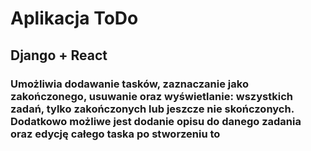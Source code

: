# Aplikacja ToDo

## Django + React

### Umożliwia dodawanie tasków, zaznaczanie jako zakończonego, usuwanie oraz wyświetlanie: wszystkich zadań, tylko zakończonych lub jeszcze nie skończonych. Dodatkowo możliwe jest dodanie opisu do danego zadania oraz edycję całego taska po stworzeniu to
